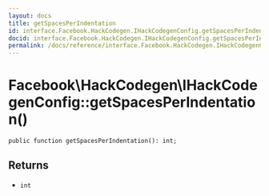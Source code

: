 ```yaml
---
layout: docs
title: getSpacesPerIndentation
id: interface.Facebook.HackCodegen.IHackCodegenConfig.getSpacesPerIndentation
docid: interface.Facebook.HackCodegen.IHackCodegenConfig.getSpacesPerIndentation
permalink: /docs/reference/interface.Facebook.HackCodegen.IHackCodegenConfig.getSpacesPerIndentation/
---
```

# Facebook\\HackCodegen\\IHackCodegenConfig::getSpacesPerIndentation()




``` Hack
public function getSpacesPerIndentation(): int;
```




## Returns




- ` int `